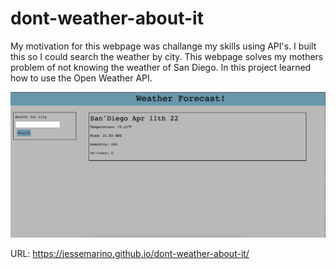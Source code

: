 # dont-weather-about-it

My motivation for this webpage was challange my skills using API's. I built this so I could search the weather by city. This webpage solves my mothers problem of not knowing the weather of San Diego. In this project learned how to use the Open Weather API. 

![picture-of-main](./assets/images/main1.png)

URL: https://jessemarino.github.io/dont-weather-about-it/
